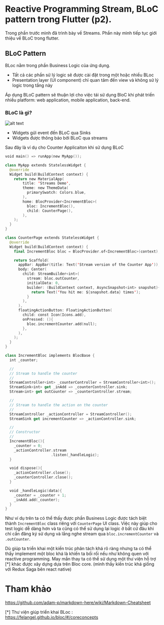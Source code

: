 # Reactive Programming Stream, BLoC pattern trong Flutter (p2).

Trong phần trước mình đã trình bày về Streams. Phần này mình tiếp tục giới thiệu về BLoC trong flutter.

## BLoC Pattern
BLoc nằm trong phần Business Logic của ứng dụng.

* Tất cả các phần sử lý logic sẽ được cài đặt trong một hoặc nhiều BLoc
* Presentation layer (UI component) chỉ quan tâm đến view và không sử lý logic trong tầng này

Áp dụng BLoC pattern sẽ thuận lợi cho việc tái sử dụng BloC khi phát triền nhiều platform: web application, mobile application, back-end.

### BLoC là gì?
![alt text](https://www.didierboelens.com/images/streams_bloc.png)
* Widgets gửi event đến BLoC qua Sinks
* Widgets được thông báo bởi BLoC qua streams

Sau đây là ví dụ cho Counter Applicaiton khi sử dụng BLoC
```swift
void main() => runApp(new MyApp());

class MyApp extends StatelessWidget {
  @override
  Widget build(BuildContext context) {
    return new MaterialApp(
        title: 'Streams Demo',
        theme: new ThemeData(
          primarySwatch: Colors.blue,
        ),
        home: BlocProvider<IncrementBloc>(
          bloc: IncrementBloc(),
          child: CounterPage(),
        ),
    );
  }
}

class CounterPage extends StatelessWidget {
  @override
  Widget build(BuildContext context) {
    final IncrementBloc bloc = BlocProvider.of<IncrementBloc>(context);

    return Scaffold(
      appBar: AppBar(title: Text('Stream version of the Counter App')),
      body: Center(
        child: StreamBuilder<int>(
          stream: bloc.outCounter,
          initialData: 0,
          builder: (BuildContext context, AsyncSnapshot<int> snapshot){
            return Text('You hit me: ${snapshot.data} times');
          }
        ),
      ),
      floatingActionButton: FloatingActionButton(
        child: const Icon(Icons.add),
        onPressed: (){
          bloc.incrementCounter.add(null);
        },
      ),
    );
  }
}

class IncrementBloc implements BlocBase {
  int _counter;

  //
  // Stream to handle the counter
  //
  StreamController<int> _counterController = StreamController<int>();
  StreamSink<int> get _inAdd => _counterController.sink;
  Stream<int> get outCounter => _counterController.stream;

  //
  // Stream to handle the action on the counter
  //
  StreamController _actionController = StreamController();
  StreamSink get incrementCounter => _actionController.sink;

  //
  // Constructor
  //
  IncrementBloc(){
    _counter = 0;
    _actionController.stream
                     .listen(_handleLogic);
  }

  void dispose(){
    _actionController.close();
    _counterController.close();
  }

  void _handleLogic(data){
    _counter = _counter + 1;
    _inAdd.add(_counter);
  }
}
```
Như ví dụ trên ta có thể thấy được phần Business Logic được tách biệt thành `IncrementBloc` class riêng với `CounterPage` UI class. Việc này giúp cho test logic dễ dàng hơn và ta cũng có thể sử dụng lại logic ở bất cứ đâu khi chỉ cần đăng ký sử dụng và lắng nghe stream qua `bloc.incrementCounter` và `.outCounter`.

Dù giúp ta triển khai một kiến trúc phân tách khá rõ ràng nhưng ta có thể thấy  implement một bloc khá là khiến ta bối rối nếu như không quen với reactive programming. May mắn thay ta có thể sử dụng một thư viện hỗ trợ [*] khác được xây dựng dựa trên Bloc core.
(mình thấy kiến trúc khá giống với Redux Saga bên react native)

# Tham khảo
https://github.com/adam-p/markdown-here/wiki/Markdown-Cheatsheet

[*] Thư viện giúp triển khai BLoc : https://felangel.github.io/bloc/#/coreconcepts

